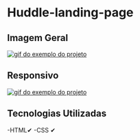 # Huddle-landing-page

## Imagem Geral 

[<img src="./huddle1.gif" alt="gif do exemplo do projeto">](https://marcelohcb.github.io/Huddle-landing-page-/)

## Responsivo

[<img src="./huddle2.gif" alt="gif do exemplo do projeto">](https://marcelohcb.github.io/Huddle-landing-page-/)


## Tecnologias Utilizadas
-HTML✔
-CSS ✔
